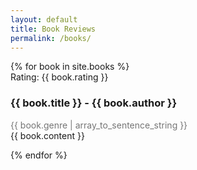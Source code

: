 ```yaml
---
layout: default
title: Book Reviews
permalink: /books/
---
```

<div class="well">
    <div class="list-group">
      {% for book in site.books %}
      <div class="list-group-item">
        <div class="row-action-primary">
          <i class="fa fa-gavel"></i>
        </div>
        <div class="row-content">
          <div class="least-content">Rating: {{ book.rating }}</div>
          <h3 class="list-group-item-heading">{{ book.title }} - {{ book.author }}</h3>
          <p class="list-group-item-text">
          <div style="position: relative; color: rgba(0,0,0,.54); font-size: 14px;">{{ book.genre | array_to_sentence_string }}</div>
          {{ book.content }}
          </p>
        </div>
      </div>
      <div class="list-group-separator"></div>
      {% endfor %}
    </div>
</div><!-- end #home -->
